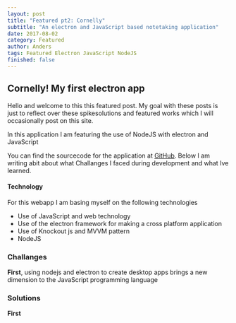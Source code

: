 ```yaml
---
layout: post
title: "Featured pt2: Cornelly"
subtitle: "An electron and JavaScript based notetaking application"
date: 2017-08-02
category: Featured
author: Anders
tags: Featured Electron JavaScript NodeJS
finished: false
---
```


## Cornelly! My first electron app
Hello and welcome to this this featured post. My goal with these posts is just to reflect over these spikesolutions and featured works which I will occasionally post on this site.

In this application I am featuring the use of NodeJS with electron and JavaScript

You can find the sourcecode for the application at [GitHub](https://github.com/Andurshurrdurr/Cornelly). Below I am writing abit about what Challanges I faced during development and what Ive learned.

#### Technology
For this webapp I am basing myself on the following technologies
- Use of JavaScript and web technology
- Use of the electron framework for making a cross platform application
- Use of Knockout js and MVVM pattern
- NodeJS

### Challanges
**First**, using nodejs and electron to create desktop apps brings a new dimension to the JavaScript programming language

### Solutions
**First**
